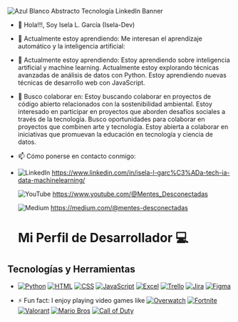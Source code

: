 

<!---
Isela-dev/Isela-dev is a ✨ special ✨ repository because its `README.md` (this file) appears on your GitHub profile.
You can click the Preview link to take a look at your changes.
--->
![Azul Blanco Abstracto Tecnología LinkedIn Banner](https://github.com/user-attachments/assets/9e46b45c-3b9a-4000-99c6-a41e7c980c44)

- 👋 Hola!!!, Soy Isela L. García (Isela-Dev)
- 👀 Actualmente estoy aprendiendo:
 Me interesan el aprendizaje automático y la inteligencia artificial:
- 🌱 Actualmente estoy aprendiendo:
  Estoy aprendiendo sobre inteligencia artificial y machine learning.
  Actualmente estoy explorando técnicas avanzadas de análisis de datos con Python.
  Estoy aprendiendo nuevas técnicas de desarrollo web con JavaScript.
- 💞️ Busco colaborar en:
  Estoy buscando colaborar en proyectos de código abierto relacionados con la sostenibilidad ambiental.
  Estoy interesado en participar en proyectos que aborden desafíos sociales a través de la tecnología.
  Busco oportunidades para colaborar en proyectos que combinen arte y tecnología.
  Estoy abierta a colaborar en iniciativas que promuevan la educación en tecnología y ciencia de datos.
- 📫 Cómo ponerse en contacto conmigo:
- ![LinkedIn](https://img.shields.io/badge/LinkedIn-0077B5?style=for-the-badge&logo=linkedin&logoColor=white)
 https://www.linkedin.com/in/isela-l-garc%C3%ADa-tech-ia-data-machinelearning/

  ![YouTube](https://img.shields.io/badge/YouTube-FF0000?style=for-the-badge&logo=youtube&logoColor=white)
https://www.youtube.com/@Mentes_Desconectadas

  ![Medium](https://img.shields.io/badge/Medium-12100E?style=for-the-badge&logo=medium&logoColor=white)
https://medium.com/@mentes-desconectadas

  # Mi Perfil de Desarrollador 💻

## Tecnologías y Herramientas

- [![Python](https://img.shields.io/badge/Python-3776AB?style=for-the-badge&logo=python&logoColor=white)](YOUR_PYTHON_PROFILE_URL) [![HTML](https://img.shields.io/badge/HTML5-E34F26?style=for-the-badge&logo=html5&logoColor=white)](YOUR_HTML_PROFILE_URL) [![CSS](https://img.shields.io/badge/CSS3-1572B6?style=for-the-badge&logo=css3&logoColor=white)](YOUR_CSS_PROFILE_URL) [![JavaScript](https://img.shields.io/badge/JavaScript-F7DF1E?style=for-the-badge&logo=javascript&logoColor=black)](YOUR_JAVASCRIPT_PROFILE_URL) [![Excel](https://img.shields.io/badge/Excel-217346?style=for-the-badge&logo=microsoft-excel&logoColor=white)](YOUR_EXCEL_PROFILE_URL) [![Trello](https://img.shields.io/badge/Trello-0079BF?style=for-the-badge&logo=trello&logoColor=white)](YOUR_TRELLO_PROFILE_URL) [![Jira](https://img.shields.io/badge/Jira-0052CC?style=for-the-badge&logo=jira&logoColor=white)](YOUR_JIRA_PROFILE_URL) [![Figma](https://img.shields.io/badge/Figma-F24E1E?style=for-the-badge&logo=figma&logoColor=white)](https://www.figma.com/)

- ⚡ Fun fact: I enjoy playing video games like 
  [![Overwatch](https://img.shields.io/badge/Overwatch-3F51B5?style=for-the-badge&logo=overwatch&logoColor=white)](https://playoverwatch.com/)
  [![Fortnite](https://img.shields.io/badge/Fortnite-2CA8FF?style=for-the-badge&logo=fortnite&logoColor=white)](https://www.epicgames.com/fortnite/)
  [![Valorant](https://img.shields.io/badge/Valorant-9800E6?style=for-the-badge&logo=valorant&logoColor=white)](https://playvalorant.com/)
  [![Mario Bros](https://img.shields.io/badge/Mario%20Bros-DC291E?style=for-the-badge&logo=mariobros&logoColor=white)](https://www.nintendo.com/games/detail/super-mario-bros-deluxe-switch/)
  [![Call of Duty](https://img.shields.io/badge/Call%20of%20Duty-000000?style=for-the-badge&logo=callofduty&logoColor=white)](https://www.callofduty.com/)



  
